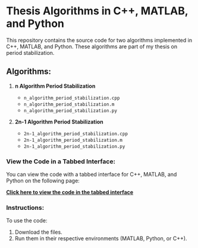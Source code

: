 # Thesis Algorithms in C++, MATLAB, and Python

This repository contains the source code for two algorithms implemented in C++, MATLAB, and Python. These algorithms are part of my thesis on period stabilization.

## Algorithms:
1. **n Algorithm Period Stabilization**
   - `n_algorithm_period_stabilization.cpp`
   - `n_algorithm_period_stabilization.m`
   - `n_algorithm_period_stabilization.py`

2. **2n-1 Algorithm Period Stabilization**
   - `2n-1_algorithm_period_stabilization.cpp`
   - `2n-1_algorithm_period_stabilization.m`
   - `2n-1_algorithm_period_stabilization.py`

### View the Code in a Tabbed Interface:
You can view the code with a tabbed interface for C++, MATLAB, and Python on the following page:

**[Click here to view the code in the tabbed interface](https://yourusername.github.io/Thesis-Algorithms-Code)**

### Instructions:
To use the code:
1. Download the files.
2. Run them in their respective environments (MATLAB, Python, or C++).
